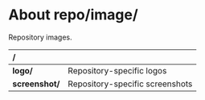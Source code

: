 ﻿# About repo/image/
Repository images.

| **/**           |                                                                                                    |
|:--------------- |:-------------------------------------------------------------------------------------------------- |
| **logo/**       | Repository-specific logos                                                                          |
| **screenshot/** | Repository-specific screenshots                                                                    |